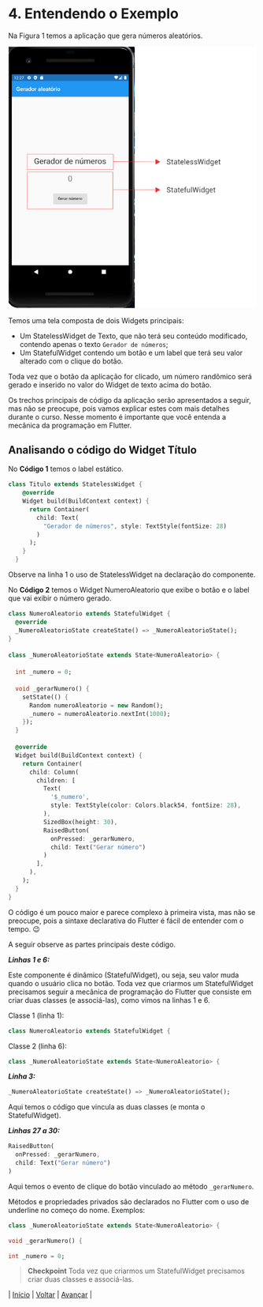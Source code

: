 # 4. Entendendo o Exemplo

Na Figura 1 temos a aplicação que gera números aleatórios.

![Figura 1 - Componentes da aplicação](images/info-04-e01.jpg)

Temos uma tela composta de dois Widgets principais:

- Um StatelessWidget de Texto, que não terá seu conteúdo modificado, contendo apenas o texto `Gerador de números`;
- Um StatefulWidget contendo um botão e um label que terá seu valor alterado com o clique do botão.

Toda vez que o botão da aplicação for clicado, um número randômico será gerado e inserido no valor do Widget de texto acima do botão.

Os trechos principais de código da aplicação serão apresentados a seguir, mas não se preocupe, pois vamos explicar estes com mais detalhes durante o curso. Nesse momento é importante que você entenda a mecânica da programação em Flutter.

## Analisando o código do Widget Título

No **Código 1** temos o label estático.

```dart
class Titulo extends StatelessWidget {
    @override
    Widget build(BuildContext context) {
      return Container(
        child: Text(
          "Gerador de números", style: TextStyle(fontSize: 28)
        )
      );
    }
  }
```

Observe na linha 1 o uso de StatelessWidget na declaração do componente.

No **Código 2** temos o Widget NumeroAleatorio que exibe o botão e o label que vai exibir o número gerado.

```dart
class NumeroAleatorio extends StatefulWidget {
  @override
  _NumeroAleatorioState createState() => _NumeroAleatorioState();
}
  
class _NumeroAleatorioState extends State<NumeroAleatorio> {
  
  int _numero = 0;
  
  void _gerarNumero() {
    setState(() {
      Random numeroAleatorio = new Random();
      _numero = numeroAleatorio.nextInt(1000);
    });
  }
  
  @override
  Widget build(BuildContext context) {
    return Container(
      child: Column(
        children: [
          Text(
            '$_numero',
            style: TextStyle(color: Colors.black54, fontSize: 28),
          ),
          SizedBox(height: 30),
          RaisedButton(
            onPressed: _gerarNumero,
            child: Text("Gerar número")
          )
        ],
      ),
    );
  }
}
```

O código é um pouco maior e parece complexo à primeira vista, mas não se preocupe, pois a sintaxe declarativa do Flutter é fácil de entender com o tempo. 😉

A seguir observe as partes principais deste código.

***Linhas 1 e 6:***

Este componente é dinâmico (StatefulWidget), ou seja, seu valor muda quando o usuário clica no botão. Toda vez que criarmos um StatefulWidget precisamos seguir a mecânica de programação do Flutter que consiste em criar duas classes (e associá-las), como vimos na linhas 1 e 6.

Classe 1 (linha 1):

```dart
class NumeroAleatorio extends StatefulWidget {
```

Classe 2 (linha 6):

```dart
class _NumeroAleatorioState extends State<NumeroAleatorio> {
```

***Linha 3:***

```dart
_NumeroAleatorioState createState() => _NumeroAleatorioState();
```

Aqui temos o código que vincula as duas classes (e monta o StatefulWidget).

***Linhas 27 a 30:***

```dart
RaisedButton(
  onPressed: _gerarNumero,
  child: Text("Gerar número")
)
```

Aqui temos o evento de clique do botão vinculado ao método `_gerarNumero`.

Métodos e propriedades privados são declarados no Flutter com o uso de underline no começo do nome. Exemplos:

```dart
class _NumeroAleatorioState extends State<NumeroAleatorio> {
```

```dart
void _gerarNumero() {
```

```dart
int _numero = 0;
```

>**Checkpoint**
>Toda vez que criarmos um StatefulWidget precisamos criar duas classes e associá-las.

| [Início](../README.md) | [Voltar](info-03.md) | [Avançar](info-05.md) |
